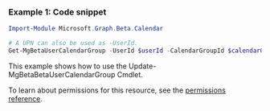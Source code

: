 ### Example 1: Code snippet

```powershellImport-Module Microsoft.Graph.Beta.Calendar

# A UPN can also be used as -UserId.
Get-MgBetaUserCalendarGroup -UserId $userId -CalendarGroupId $calendarGroupId
```
This example shows how to use the Update-MgBetaBetaUserCalendarGroup Cmdlet.
To learn about permissions for this resource, see the [permissions reference](/graph/permissions-reference).


